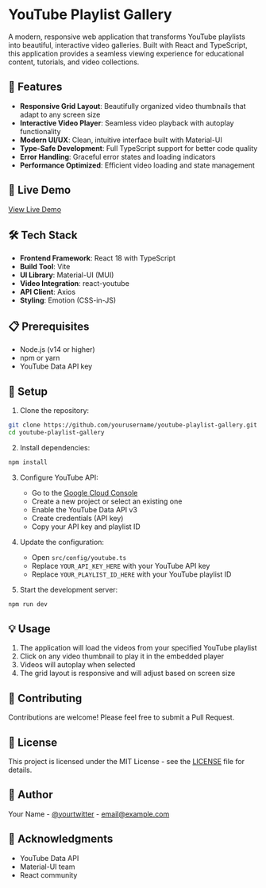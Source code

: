 # YouTube Playlist Gallery

A modern, responsive web application that transforms YouTube playlists into beautiful, interactive video galleries. Built with React and TypeScript, this application provides a seamless viewing experience for educational content, tutorials, and video collections.

## 🌟 Features

- **Responsive Grid Layout**: Beautifully organized video thumbnails that adapt to any screen size
- **Interactive Video Player**: Seamless video playback with autoplay functionality
- **Modern UI/UX**: Clean, intuitive interface built with Material-UI
- **Type-Safe Development**: Full TypeScript support for better code quality
- **Error Handling**: Graceful error states and loading indicators
- **Performance Optimized**: Efficient video loading and state management

## 🚀 Live Demo

[View Live Demo](https://your-demo-url.com)

## 🛠️ Tech Stack

- **Frontend Framework**: React 18 with TypeScript
- **Build Tool**: Vite
- **UI Library**: Material-UI (MUI)
- **Video Integration**: react-youtube
- **API Client**: Axios
- **Styling**: Emotion (CSS-in-JS)

## 📋 Prerequisites

- Node.js (v14 or higher)
- npm or yarn
- YouTube Data API key

## 🔧 Setup

1. Clone the repository:
```bash
git clone https://github.com/yourusername/youtube-playlist-gallery.git
cd youtube-playlist-gallery
```

2. Install dependencies:
```bash
npm install
```

3. Configure YouTube API:
   - Go to the [Google Cloud Console](https://console.cloud.google.com/)
   - Create a new project or select an existing one
   - Enable the YouTube Data API v3
   - Create credentials (API key)
   - Copy your API key and playlist ID

4. Update the configuration:
   - Open `src/config/youtube.ts`
   - Replace `YOUR_API_KEY_HERE` with your YouTube API key
   - Replace `YOUR_PLAYLIST_ID_HERE` with your YouTube playlist ID

5. Start the development server:
```bash
npm run dev
```

## 💡 Usage

1. The application will load the videos from your specified YouTube playlist
2. Click on any video thumbnail to play it in the embedded player
3. Videos will autoplay when selected
4. The grid layout is responsive and will adjust based on screen size

## 🤝 Contributing

Contributions are welcome! Please feel free to submit a Pull Request.

## 📝 License

This project is licensed under the MIT License - see the [LICENSE](LICENSE) file for details.

## 👤 Author

Your Name - [@yourtwitter](https://twitter.com/yourtwitter) - email@example.com

## 🙏 Acknowledgments

- YouTube Data API
- Material-UI team
- React community

